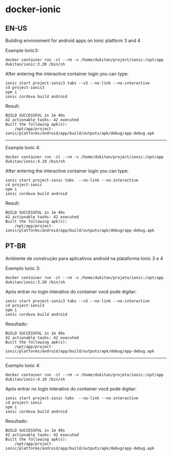 # docker-ionic

EN-US
----
Building environment for android apps on Ionic platform 3 and 4

Example Ionic3:

```
docker container run -it --rm -v /home/dukitan/project/ionic:/opt/app  dukitan/ionic:3.20 /bin/sh
```


After entering the interactive container login you can type:


```
ionic start project-ionic3 tabs --v3 --no-link --no-interactive
cd project-ionic3
npm i
ionic cordova build android
```
Result:
```
BUILD SUCCESSFUL in 1m 49s
42 actionable tasks: 42 executed
Built the following apk(s): 
	/opt/app/project-ionic/platforms/android/app/build/outputs/apk/debug/app-debug.apk
```

----

Example Ionic 4:

```
docker container run -it --rm -v /home/dukitan/project/ionic:/opt/app  dukitan/ionic:4.10 /bin/sh
```


After entering the interactive container login you can type:


```
ionic start project-ionic tabs  --no-link --no-interactive
cd project-ionic
npm i
ionic cordova build android
```

Result:
```
BUILD SUCCESSFUL in 1m 49s
42 actionable tasks: 42 executed
Built the following apk(s): 
	/opt/app/project-ionic/platforms/android/app/build/outputs/apk/debug/app-debug.apk
```

PT-BR
----
Ambiente de construção para aplicativos android na plataforma Ionic  3 e 4

Exemplo Ionic 3:

```
docker container run -it --rm -v /home/dukitan/projeto/ionic:/opt/app  dukitan/ionic:3.20 /bin/sh
```
Após entrar no login interativo do container você pode digitar:

```
ionic start project-ionic3 tabs --v3 --no-link --no-interactive
cd project-ionic3
npm i
ionic cordova build android
```
Resultado:
```
BUILD SUCCESSFUL in 1m 49s
42 actionable tasks: 42 executed
Built the following apk(s): 
	/opt/app/project-ionic/platforms/android/app/build/outputs/apk/debug/app-debug.apk
```

----

Exemplo Ionic 4:

```
docker container run -it --rm -v /home/dukitan/projeto/ionic:/opt/app  dukitan/ionic:4.10 /bin/sh
```
Após entrar no login interativo do container você pode digitar:

```
ionic start project-ionic tabs  --no-link --no-interactive
cd project-ionic
npm i
ionic cordova build android
```

Resultado:
```
BUILD SUCCESSFUL in 1m 49s
42 actionable tasks: 42 executed
Built the following apk(s): 
	/opt/app/project-ionic/platforms/android/app/build/outputs/apk/debug/app-debug.apk
```
